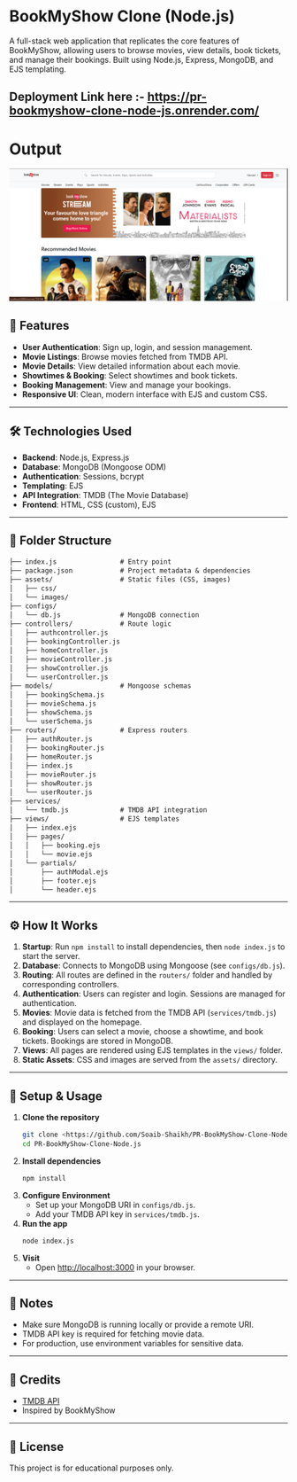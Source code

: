 # BookMyShow Clone (Node.js)

A full-stack web application that replicates the core features of BookMyShow, allowing users to browse movies, view details, book tickets, and manage their bookings. Built using Node.js, Express, MongoDB, and EJS templating.

Deployment Link here :- https://pr-bookmyshow-clone-node-js.onrender.com/
---
# Output

![alt text](./assets/images/Homepage.png)

## 🚀 Features

- **User Authentication**: Sign up, login, and session management.
- **Movie Listings**: Browse movies fetched from TMDB API.
- **Movie Details**: View detailed information about each movie.
- **Showtimes & Booking**: Select showtimes and book tickets.
- **Booking Management**: View and manage your bookings.
- **Responsive UI**: Clean, modern interface with EJS and custom CSS.

---

## 🛠️ Technologies Used

- **Backend**: Node.js, Express.js
- **Database**: MongoDB (Mongoose ODM)
- **Authentication**: Sessions, bcrypt
- **Templating**: EJS
- **API Integration**: TMDB (The Movie Database)
- **Frontend**: HTML, CSS (custom), EJS

---

## 📁 Folder Structure

```
├── index.js                # Entry point
├── package.json            # Project metadata & dependencies
├── assets/                 # Static files (CSS, images)
│   ├── css/
│   └── images/
├── configs/
│   └── db.js               # MongoDB connection
├── controllers/            # Route logic
│   ├── authcontroller.js
│   ├── bookingController.js
│   ├── homeController.js
│   ├── movieController.js
│   ├── showController.js
│   └── userController.js
├── models/                 # Mongoose schemas
│   ├── bookingSchema.js
│   ├── movieSchema.js
│   ├── showSchema.js
│   └── userSchema.js
├── routers/                # Express routers
│   ├── authRouter.js
│   ├── bookingRouter.js
│   ├── homeRouter.js
│   ├── index.js
│   ├── movieRouter.js
│   ├── showRouter.js
│   └── userRouter.js
├── services/
│   └── tmdb.js             # TMDB API integration
├── views/                  # EJS templates
│   ├── index.ejs
│   ├── pages/
│   │   ├── booking.ejs
│   │   └── movie.ejs
│   └── partials/
│       ├── authModal.ejs
│       ├── footer.ejs
│       └── header.ejs
```

---

## ⚙️ How It Works

1. **Startup**: Run `npm install` to install dependencies, then `node index.js` to start the server.
2. **Database**: Connects to MongoDB using Mongoose (see `configs/db.js`).
3. **Routing**: All routes are defined in the `routers/` folder and handled by corresponding controllers.
4. **Authentication**: Users can register and login. Sessions are managed for authentication.
5. **Movies**: Movie data is fetched from the TMDB API (`services/tmdb.js`) and displayed on the homepage.
6. **Booking**: Users can select a movie, choose a showtime, and book tickets. Bookings are stored in MongoDB.
7. **Views**: All pages are rendered using EJS templates in the `views/` folder.
8. **Static Assets**: CSS and images are served from the `assets/` directory.

---

## 📝 Setup & Usage

1. **Clone the repository**
   ```sh
   git clone <https://github.com/Soaib-Shaikh/PR-BookMyShow-Clone-Node.js.git>
   cd PR-BookMyShow-Clone-Node.js
   ```
2. **Install dependencies**
   ```sh
   npm install
   ```
3. **Configure Environment**
   - Set up your MongoDB URI in `configs/db.js`.
   - Add your TMDB API key in `services/tmdb.js`.
4. **Run the app**
   ```sh
   node index.js
   ```
5. **Visit**
   - Open [http://localhost:3000](http://localhost:3000) in your browser.

---

## 📌 Notes
- Make sure MongoDB is running locally or provide a remote URI.
- TMDB API key is required for fetching movie data.
- For production, use environment variables for sensitive data.

---

## 🙏 Credits
- [TMDB API](https://www.themoviedb.org/documentation/api)
- Inspired by BookMyShow

---

## 📃 License
This project is for educational purposes only.
